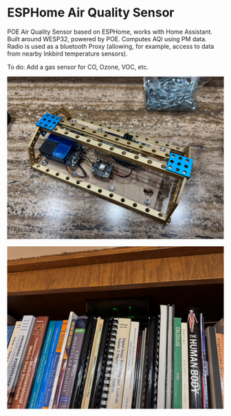 # ESPHome Air Quality Sensor
POE Air Quality Sensor based on ESPHome, works with Home Assistant.
Built around WESP32, powered by POE.
Computes AQI using PM data.
Radio is used as a bluetooth Proxy (allowing, for example, access to data from nearby Inkbird temperature sensors).

To do: Add a gas sensor for CO, Ozone, VOC, etc.

![Components mounted inside "case"](IMAGES/aqi1.jpg)

![Case mounted inside top of bookshelf](IMAGES/aqi2.jpg)
